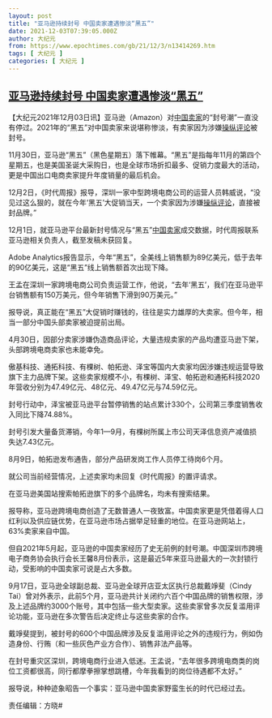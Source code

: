 ```yaml
---
layout: post
title: "亚马逊持续封号 中国卖家遭遇惨淡“黑五”"
date: 2021-12-03T07:39:05.000Z
author: 大纪元
from: https://www.epochtimes.com/gb/21/12/3/n13414269.htm
tags: [ 大纪元 ]
categories: [ 大纪元 ]
---
```

<!--1638517145000-->
[亚马逊持续封号 中国卖家遭遇惨淡“黑五”](https://www.epochtimes.com/gb/21/12/3/n13414269.htm)
------

<div>
<p>【大纪元2021年12月03日讯】亚马逊（Amazon）对<a href="https://www.epochtimes.com/gb/tag/%E4%B8%AD%E5%9B%BD%E5%8D%96%E5%AE%B6.html">中国卖家</a>的“封号潮”一直没有停过。2021年的“黑五”对中国卖家来说堪称惨淡，有卖家因为涉嫌<a href="https://www.epochtimes.com/gb/tag/%E6%93%8D%E7%BA%B5%E8%AF%84%E8%AE%BA.html">操纵评论</a>被封号。</p><p>11月30日，亚马逊“黑五”（黑色星期五）落下帷幕。“黑五”是指每年11月的第四个星期五，也是美国圣诞大采购日，也是全球市场折扣最多、促销力度最大的活动，更是中国出口电商卖家提升年度销量的最后机会。</p><p>12月2日，《时代周报》报导，深圳一家中型跨境电商公司的运营人员韩威说，“没见过这么狠的，就在今年‘黑五’大促销当天，一个卖家因为涉嫌<a href="https://www.epochtimes.com/gb/tag/%E6%93%8D%E7%BA%B5%E8%AF%84%E8%AE%BA.html">操纵评论</a>，直接被封品牌。”</p><p>12月1日，就亚马逊平台最新封号情况与“黑五”<a href="https://www.epochtimes.com/gb/tag/%E4%B8%AD%E5%9B%BD%E5%8D%96%E5%AE%B6.html">中国卖家</a>成交数据，时代周报联系亚马逊相关负责人，截至发稿未获回复。</p><p>Adobe Analytics报告显示，今年“黑五”，全美线上销售额为89亿美元，低于去年的90亿美元，这是“黑五”线上销售额首次出现下降。</p><p>王孟在深圳一家跨境电商公司负责运营工作，他说，“去年‘黑五’，我们在亚马逊平台销售额有150万美元，但今年销售下滑到90万美元。”</p><p>报导说，真正能在“黑五”大促销时赚钱的，往往是实力雄厚的大卖家。但今年，相当一部分中国头部卖家被迫提前出局。</p><p>4月30日，因部分卖家涉嫌伪造商品评论，大量违规卖家的产品均遭亚马逊下架，头部跨境电商卖家也未能幸免。</p><p>傲基科技、通拓科技、有棵树、帕拓逊、泽宝等国内大卖家均因涉嫌违规运营导致旗下主力品牌下架。这些卖家规模不小，有棵树、泽宝、帕拓逊和通拓科技2020年营收分别为47.49亿元、48亿元、49.47亿元与74.59亿元。</p><p>封号行动中，泽宝被亚马逊平台暂停销售的站点累计330个，公司第三季度销售收入同比下降74.88%。</p><p>封号引发大量备货滞销，今年1—9月，有棵树所属上市公司天泽信息资产减值损失达7.43亿元。</p><p>8月9日，帕拓逊发布通告，部分产品研发岗工作人员停工待岗6个月。</p><p>就公司当前经营情况，上述卖家均未回复《时代周报》的置评请求。</p><p>在亚马逊美国站搜索帕拓逊旗下的多个品牌名，均未有搜索结果。</p><p>报导称，亚马逊跨境电商创造了无数普通人一夜致富。中国卖家更是凭借着得人口红利以及供应链优势，在亚马逊市场占据举足轻重的地位。在亚马逊网站上，63%卖家来自中国。</p><p>但自2021年5月起，亚马逊的中国卖家经历了史无前例的封号潮。中国深圳市跨境电子商务协会执行会长王馨8月份表示，这是最近5年来亚马逊最大的一次封锁行动，受影响的中国卖家可说是占大多数。</p><p>9月17日，亚马逊全球副总裁、亚马逊全球开店亚太区执行总裁戴竫斐（Cindy Tai）曾对外表示，此前5个月，亚马逊共计关闭约六百个中国品牌的销售权限，涉及上述品牌约3000个账号，其中包括一些大型卖家。这些卖家曾多次反复滥用评论功能，亚马逊在多次警告后决定终止与这些卖家的合作。</p><p>戴竫斐提到，被封号的600个中国品牌涉及反复滥用评论之外的违规行为，例如伪造身份、行贿（和一些灰色产业方合作）、销售非法产品等。</p><p>在封号重灾区深圳，跨境电商行业进入低迷。王孟说，“去年很多跨境电商类的岗位工资都很高，同行都摩拳擦掌想跳槽，今年我看到的岗位待遇都不太好。”</p><p>报导说，种种迹象昭告一个事实：亚马逊中国卖家野蛮生长的时代已经过去。</p><p>责任编辑：方晓#</p>
</div>
